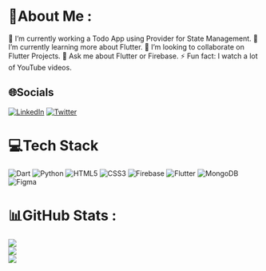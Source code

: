 # 💫About Me :
🔭 I’m currently working a Todo App using Provider for State Management.
🌱 I’m currently learning more about Flutter.
👯 I’m looking to collaborate on Flutter Projects.
💬 Ask me about Flutter or Firebase.
⚡ Fun fact: I watch a lot of YouTube videos.

## 🌐Socials
[![LinkedIn](https://img.shields.io/badge/LinkedIn-%230077B5.svg?logo=linkedin&logoColor=white)](https://linkedin.com/in/richmond-kafui-gakpetor-b850a1157) [![Twitter](https://img.shields.io/badge/Twitter-%231DA1F2.svg?logo=Twitter&logoColor=white)](https://twitter.com/@_vision_richie) 

# 💻Tech Stack
![Dart](https://img.shields.io/badge/dart-%230175C2.svg?style=flat&logo=dart&logoColor=white) ![Python](https://img.shields.io/badge/python-3670A0?style=flat&logo=python&logoColor=ffdd54) ![HTML5](https://img.shields.io/badge/html5-%23E34F26.svg?style=flat&logo=html5&logoColor=white) ![CSS3](https://img.shields.io/badge/css3-%231572B6.svg?style=flat&logo=css3&logoColor=white) ![Firebase](https://img.shields.io/badge/firebase-%23039BE5.svg?style=flat&logo=firebase) ![Flutter](https://img.shields.io/badge/Flutter-%2302569B.svg?style=flat&logo=Flutter&logoColor=white) ![MongoDB](https://img.shields.io/badge/MongoDB-%234ea94b.svg?style=flat&logo=mongodb&logoColor=white) 	![Figma](https://img.shields.io/badge/figma-%23F24E1E.svg?style=flat&logo=figma&logoColor=white)
# 📊GitHub Stats :
![](https://github-readme-stats.vercel.app/api?username=richmond-gakpetor&theme=vision-friendly-dark&hide_border=true&include_all_commits=false&count_private=false)<br/>
![](https://github-readme-streak-stats.herokuapp.com/?user=richmond-gakpetor&theme=vision-friendly-dark&hide_border=true)<br/>
![](https://github-readme-stats.vercel.app/api/top-langs/?username=richmond-gakpetor&theme=vision-friendly-dark&hide_border=true&include_all_commits=false&count_private=false&layout=compact)
